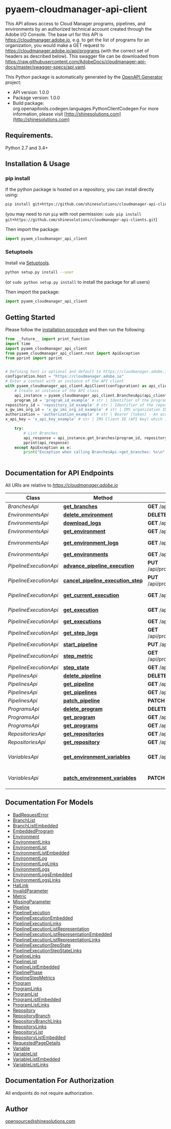 # pyaem-cloudmanager-api-client
This API allows access to Cloud Manager programs, pipelines, and environments by an authorized technical account created through the Adobe I/O Console. The base url for this API is https://cloudmanager.adobe.io, e.g. to get the list of programs for an organization, you would make a GET request to https://cloudmanager.adobe.io/api/programs (with the correct set of headers as described below). This swagger file can be downloaded from https://raw.githubusercontent.com/AdobeDocs/cloudmanager-api-docs/master/swagger-specs/api.yaml.

This Python package is automatically generated by the [OpenAPI Generator](https://openapi-generator.tech) project:

- API version: 1.0.0
- Package version: 1.0.0
- Build package: org.openapitools.codegen.languages.PythonClientCodegen
For more information, please visit [http://shinesolutions.com](http://shinesolutions.com)

## Requirements.

Python 2.7 and 3.4+

## Installation & Usage
### pip install

If the python package is hosted on a repository, you can install directly using:

```sh
pip install git+https://github.com/shinesolutions/cloudmanager-api-clients.git
```
(you may need to run `pip` with root permission: `sudo pip install git+https://github.com/shinesolutions/cloudmanager-api-clients.git`)

Then import the package:
```python
import pyaem_cloudmanager_api_client
```

### Setuptools

Install via [Setuptools](http://pypi.python.org/pypi/setuptools).

```sh
python setup.py install --user
```
(or `sudo python setup.py install` to install the package for all users)

Then import the package:
```python
import pyaem_cloudmanager_api_client
```

## Getting Started

Please follow the [installation procedure](#installation--usage) and then run the following:

```python
from __future__ import print_function
import time
import pyaem_cloudmanager_api_client
from pyaem_cloudmanager_api_client.rest import ApiException
from pprint import pprint


# Defining host is optional and default to https://cloudmanager.adobe.io
configuration.host = "https://cloudmanager.adobe.io"
# Enter a context with an instance of the API client
with pyaem_cloudmanager_api_client.ApiClient(configuration) as api_client:
    # Create an instance of the API class
    api_instance = pyaem_cloudmanager_api_client.BranchesApi(api_client)
    program_id = 'program_id_example' # str | Identifier of the program.
repository_id = 'repository_id_example' # str | Identifier of the repository
x_gw_ims_org_id = 'x_gw_ims_org_id_example' # str | IMS organization ID that the request is being made under.
authorization = 'authorization_example' # str | Bearer [token] - An access token for the technical account created through integration with Adobe IO
x_api_key = 'x_api_key_example' # str | IMS Client ID (API Key) which is subscribed to consume services on console.adobe.io

    try:
        # List Branches
        api_response = api_instance.get_branches(program_id, repository_id, x_gw_ims_org_id, authorization, x_api_key)
        pprint(api_response)
    except ApiException as e:
        print("Exception when calling BranchesApi->get_branches: %s\n" % e)
    
```

## Documentation for API Endpoints

All URIs are relative to *https://cloudmanager.adobe.io*

Class | Method | HTTP request | Description
------------ | ------------- | ------------- | -------------
*BranchesApi* | [**get_branches**](docs/BranchesApi.md#get_branches) | **GET** /api/program/{programId}/repository/{repositoryId}/branches | List Branches
*EnvironmentsApi* | [**delete_environment**](docs/EnvironmentsApi.md#delete_environment) | **DELETE** /api/program/{programId}/environment/{environmentId} | DeleteEnvironment
*EnvironmentsApi* | [**download_logs**](docs/EnvironmentsApi.md#download_logs) | **GET** /api/program/{programId}/environment/{environmentId}/logs/download | Download Logs
*EnvironmentsApi* | [**get_environment**](docs/EnvironmentsApi.md#get_environment) | **GET** /api/program/{programId}/environment/{environmentId} | Get Environment
*EnvironmentsApi* | [**get_environment_logs**](docs/EnvironmentsApi.md#get_environment_logs) | **GET** /api/program/{programId}/environment/{environmentId}/logs | Get Environment Logs
*EnvironmentsApi* | [**get_environments**](docs/EnvironmentsApi.md#get_environments) | **GET** /api/program/{programId}/environments | List Environments
*PipelineExecutionApi* | [**advance_pipeline_execution**](docs/PipelineExecutionApi.md#advance_pipeline_execution) | **PUT** /api/program/{programId}/pipeline/{pipelineId}/execution/{executionId}/phase/{phaseId}/step/{stepId}/advance | Advance
*PipelineExecutionApi* | [**cancel_pipeline_execution_step**](docs/PipelineExecutionApi.md#cancel_pipeline_execution_step) | **PUT** /api/program/{programId}/pipeline/{pipelineId}/execution/{executionId}/phase/{phaseId}/step/{stepId}/cancel | Cancel
*PipelineExecutionApi* | [**get_current_execution**](docs/PipelineExecutionApi.md#get_current_execution) | **GET** /api/program/{programId}/pipeline/{pipelineId}/execution | Get current pipeline execution
*PipelineExecutionApi* | [**get_execution**](docs/PipelineExecutionApi.md#get_execution) | **GET** /api/program/{programId}/pipeline/{pipelineId}/execution/{executionId} | Get pipeline execution
*PipelineExecutionApi* | [**get_executions**](docs/PipelineExecutionApi.md#get_executions) | **GET** /api/program/{programId}/pipeline/{pipelineId}/executions | List Executions
*PipelineExecutionApi* | [**get_step_logs**](docs/PipelineExecutionApi.md#get_step_logs) | **GET** /api/program/{programId}/pipeline/{pipelineId}/execution/{executionId}/phase/{phaseId}/step/{stepId}/logs | Get logs
*PipelineExecutionApi* | [**start_pipeline**](docs/PipelineExecutionApi.md#start_pipeline) | **PUT** /api/program/{programId}/pipeline/{pipelineId}/execution | Start the pipeline
*PipelineExecutionApi* | [**step_metric**](docs/PipelineExecutionApi.md#step_metric) | **GET** /api/program/{programId}/pipeline/{pipelineId}/execution/{executionId}/phase/{phaseId}/step/{stepId}/metrics | Get step metrics
*PipelineExecutionApi* | [**step_state**](docs/PipelineExecutionApi.md#step_state) | **GET** /api/program/{programId}/pipeline/{pipelineId}/execution/{executionId}/phase/{phaseId}/step/{stepId} | Get step state
*PipelinesApi* | [**delete_pipeline**](docs/PipelinesApi.md#delete_pipeline) | **DELETE** /api/program/{programId}/pipeline/{pipelineId} | Delete a Pipeline
*PipelinesApi* | [**get_pipeline**](docs/PipelinesApi.md#get_pipeline) | **GET** /api/program/{programId}/pipeline/{pipelineId} | Get Pipeline
*PipelinesApi* | [**get_pipelines**](docs/PipelinesApi.md#get_pipelines) | **GET** /api/program/{programId}/pipelines | List Pipelines
*PipelinesApi* | [**patch_pipeline**](docs/PipelinesApi.md#patch_pipeline) | **PATCH** /api/program/{programId}/pipeline/{pipelineId} | Patches Pipeline
*ProgramsApi* | [**delete_program**](docs/ProgramsApi.md#delete_program) | **DELETE** /api/program/{programId} | Delete Program
*ProgramsApi* | [**get_program**](docs/ProgramsApi.md#get_program) | **GET** /api/program/{programId} | Get Program
*ProgramsApi* | [**get_programs**](docs/ProgramsApi.md#get_programs) | **GET** /api/programs | Lists Programs
*RepositoriesApi* | [**get_repositories**](docs/RepositoriesApi.md#get_repositories) | **GET** /api/program/{programId}/repositories | Lists Repositories
*RepositoriesApi* | [**get_repository**](docs/RepositoriesApi.md#get_repository) | **GET** /api/program/{programId}/repository/{repositoryId} | Get Repository
*VariablesApi* | [**get_environment_variables**](docs/VariablesApi.md#get_environment_variables) | **GET** /api/program/{programId}/environment/{environmentId}/variables | List User Environment Variables
*VariablesApi* | [**patch_environment_variables**](docs/VariablesApi.md#patch_environment_variables) | **PATCH** /api/program/{programId}/environment/{environmentId}/variables | Patch User Environment Variables


## Documentation For Models

 - [BadRequestError](docs/BadRequestError.md)
 - [BranchList](docs/BranchList.md)
 - [BranchListEmbedded](docs/BranchListEmbedded.md)
 - [EmbeddedProgram](docs/EmbeddedProgram.md)
 - [Environment](docs/Environment.md)
 - [EnvironmentLinks](docs/EnvironmentLinks.md)
 - [EnvironmentList](docs/EnvironmentList.md)
 - [EnvironmentListEmbedded](docs/EnvironmentListEmbedded.md)
 - [EnvironmentLog](docs/EnvironmentLog.md)
 - [EnvironmentLogLinks](docs/EnvironmentLogLinks.md)
 - [EnvironmentLogs](docs/EnvironmentLogs.md)
 - [EnvironmentLogsEmbedded](docs/EnvironmentLogsEmbedded.md)
 - [EnvironmentLogsLinks](docs/EnvironmentLogsLinks.md)
 - [HalLink](docs/HalLink.md)
 - [InvalidParameter](docs/InvalidParameter.md)
 - [Metric](docs/Metric.md)
 - [MissingParameter](docs/MissingParameter.md)
 - [Pipeline](docs/Pipeline.md)
 - [PipelineExecution](docs/PipelineExecution.md)
 - [PipelineExecutionEmbedded](docs/PipelineExecutionEmbedded.md)
 - [PipelineExecutionLinks](docs/PipelineExecutionLinks.md)
 - [PipelineExecutionListRepresentation](docs/PipelineExecutionListRepresentation.md)
 - [PipelineExecutionListRepresentationEmbedded](docs/PipelineExecutionListRepresentationEmbedded.md)
 - [PipelineExecutionListRepresentationLinks](docs/PipelineExecutionListRepresentationLinks.md)
 - [PipelineExecutionStepState](docs/PipelineExecutionStepState.md)
 - [PipelineExecutionStepStateLinks](docs/PipelineExecutionStepStateLinks.md)
 - [PipelineLinks](docs/PipelineLinks.md)
 - [PipelineList](docs/PipelineList.md)
 - [PipelineListEmbedded](docs/PipelineListEmbedded.md)
 - [PipelinePhase](docs/PipelinePhase.md)
 - [PipelineStepMetrics](docs/PipelineStepMetrics.md)
 - [Program](docs/Program.md)
 - [ProgramLinks](docs/ProgramLinks.md)
 - [ProgramList](docs/ProgramList.md)
 - [ProgramListEmbedded](docs/ProgramListEmbedded.md)
 - [ProgramListLinks](docs/ProgramListLinks.md)
 - [Repository](docs/Repository.md)
 - [RepositoryBranch](docs/RepositoryBranch.md)
 - [RepositoryBranchLinks](docs/RepositoryBranchLinks.md)
 - [RepositoryLinks](docs/RepositoryLinks.md)
 - [RepositoryList](docs/RepositoryList.md)
 - [RepositoryListEmbedded](docs/RepositoryListEmbedded.md)
 - [RequestedPageDetails](docs/RequestedPageDetails.md)
 - [Variable](docs/Variable.md)
 - [VariableList](docs/VariableList.md)
 - [VariableListEmbedded](docs/VariableListEmbedded.md)
 - [VariableListLinks](docs/VariableListLinks.md)


## Documentation For Authorization

 All endpoints do not require authorization.

## Author

opensource@shinesolutions.com


